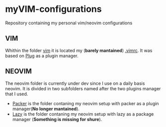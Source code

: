# myVIM-configurations

Repository containing my personal vim/neovim configurations

## VIM

Whithin the folder [vim](vim) it is located my (**barely mantained**) [.vimrc](vim/VIMRC). It was based on [Plug](https://github.com/junegunn/vim-plug) as a plugin manager.

## NEOVIM

The neovim folder is currently under dev since I use on a daily basis neovim. It is divided in two subfolders named after the two plugins manager that I used.

- [Packer](neovim/packer) is the folder contaning my neovim setup with packer as a plugin manager(**No longer mantained**).
- [Lazy](neovim/lazy) is the folder contaning my neovim setup with lazy as a package manager (**Something is missing for shure**).
